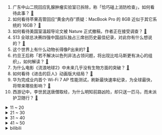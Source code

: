 1. 广东中山二院回应乳腺肿瘤实验室已拆除，称「恰巧碰上消防检查」，如何看待此事？ [:link:](https://www.zhihu.com/question/629481737)
2. 如何看待苹果高管回应“黄金内存”质疑：MacBook Pro 的 8GB 近似于其它系统的 16GB？ [:link:](https://www.zhihu.com/question/629445884)
3. 如何看待美国室温超导论文被 Nature 正式撤稿，作者正在接受调查？ [:link:](https://www.zhihu.com/question/629408459)
4. S13 全球总决赛四强中国战队独占三席创历史最佳纪录，对此你有什么想说的？ [:link:](https://www.zhihu.com/question/629168130)
5. 这个世界上有什么动物长得像P出来的? [:link:](https://www.zhihu.com/question/542741435)
6. 约旦王后称「若不解决以色列非法占领问题，将出现比哈马斯更有决心的组织」，如何解读？ [:link:](https://www.zhihu.com/question/629415706)
7. 为什么电影《流浪地球2》中未来几乎没有生物方面的突破？ [:link:](https://www.zhihu.com/question/628701444)
8. 如何看待《进击的巨人》动画版大结局？ [:link:](https://www.zhihu.com/question/629098961)
9. 华为完成业内首个 Wi-Fi 7 AP 性能测试，刷新最快速率纪录，为全球最快，将带来哪些影响？ [:link:](https://www.zhihu.com/question/629449807)
10. 西游记中，李世民送唐僧取经，为什么明知前路凶险，却只送一匹马，而未派护卫随行？ [:link:](https://www.zhihu.com/question/627300037)
<details>
<summary>11 ~ 20</summary>

11. 以色列表示无限期对加沙地带承担「全面安全责任」后，白宫警告以色列称反对其占领加沙，释放了哪些信号？ [:link:](https://www.zhihu.com/question/629444530)
12. 如何评价动画精灵宝可梦xy？ [:link:](https://www.zhihu.com/question/52093238)
13. 你在《足球经理》系列中，有过哪些令人拍案叫绝的操作？ [:link:](https://www.zhihu.com/question/629356192)
14. F-15和苏-27作战性能谁比较强? [:link:](https://www.zhihu.com/question/24811851)
15. 请问刘姥姥二进荣国府除了报恩有特殊目的吗？ [:link:](https://www.zhihu.com/question/313787315)
16. 若人类有改造星球的能力，哪些星球的性价比最高或最低？ [:link:](https://www.zhihu.com/question/628652158)
17. 如何评价原神芙宁娜传说任务《水的女儿》? [:link:](https://www.zhihu.com/question/629445351)
18. 字节 PICO 大裁员，背后有哪些原因？VR 市场接下来会如何发展？ [:link:](https://www.zhihu.com/question/629447713)
19. 老实人如何改变木讷内向的气质？ [:link:](https://www.zhihu.com/question/629183632)
20. 买到 14 宗强致癌物严重超标土地，陆家嘴向苏钢集团、苏州市自资规局等索赔 100 亿，如何看待此事？ [:link:](https://www.zhihu.com/question/629445784)
</details>
<details>
<summary>21 ~ 30</summary>

21. 数学这个科目是从什么时候开始变难的？ [:link:](https://www.zhihu.com/question/628640817)
22. JDG四强对阵T1，T1还会延续打LNG的bp思路吗？ [:link:](https://www.zhihu.com/question/629397025)
23. 勇士 23-24 开局拿到 6 胜 2 负，如何评价该球队？ [:link:](https://www.zhihu.com/question/629357015)
24. 现在光学前沿方向有哪些？ [:link:](https://www.zhihu.com/question/38060543)
25. 媒体评「中山二院乳腺外科团队多人患癌」事件，称存在「到底几人患癌」等三个疑问，此事或将如何进展？ [:link:](https://www.zhihu.com/question/629451855)
26. 年轻人眼里的低价是什么？你对「低价」是如何理解的？ [:link:](https://www.zhihu.com/question/629462580)
27. 下属不听从自己的安排，作为领导，该怎么办？ [:link:](https://www.zhihu.com/question/629278935)
28. 深交所称「适当收紧上市公司再融资」，上交所称「将从严审核募集资金用途，严格管控融资规模」，意味着什么？ [:link:](https://www.zhihu.com/question/629457281)
29. 现在的交通那么拥堵了，为什么还要刺激汽车消费？ [:link:](https://www.zhihu.com/question/589249844)
30. 11 月 8 日是中国记者节，你眼中的记者是什么样的？有哪些令你印象深刻的记者故事？ [:link:](https://www.zhihu.com/question/629408861)
</details>
<details>
<summary>31 ~ 40</summary>

31. 猫咪自己在家，会不会孤独啊？ [:link:](https://www.zhihu.com/question/516334132)
32. 在你心中哪段诗句充满了遗憾？ [:link:](https://www.zhihu.com/question/629406455)
33. 如何看待雅思大规模推行单项重考，使用最佳单科成绩「拼分」，将带来哪些变化？ [:link:](https://www.zhihu.com/question/629226242)
34. 何小鹏发文再谈 AEB，称静态 AEB 会改变传统驾驶，如何看待此次隔空激辩？测试视频透露哪些信息？ [:link:](https://www.zhihu.com/question/629411597)
35. 龙珠中的王子战法为什么饱受嘲讽？ [:link:](https://www.zhihu.com/question/629137187)
36. 为什么有的人没有坏心思但是会被集体排挤呢？ [:link:](https://www.zhihu.com/question/440213572)
37. 你喝咖啡的时候，最喜欢的「咖啡搭子」是什么？ [:link:](https://www.zhihu.com/question/628659033)
38. 两年多全国至少新增十座「国道收费站」，有关部门称「权利在地方政府，按条例没说不能收费」，如何看待此事？ [:link:](https://www.zhihu.com/question/629348114)
39. 如何评价董明珠称孟羽童兼职接广告不合规？为什么这样的兼职不合规呢？ [:link:](https://www.zhihu.com/question/629441723)
40. 广州卫健委回应中山二院学生患癌，称「会组织第三方调查」，有哪些信息值得关注？ [:link:](https://www.zhihu.com/question/629449748)
</details>
<details>
<summary>41 ~ 50</summary>

41. 11 月 8 日新疆克孜勒苏州凌晨连发 6 次地震，最大 5.4 级，情况如何？为何连续发生地震？ [:link:](https://www.zhihu.com/question/629403417)
42. 如何看待《披荆斩棘的哥哥》第三季，陈楚生获得X-Leader 和第一名成团？ [:link:](https://www.zhihu.com/question/629299744)
43. 爱因斯坦如果不提出相对论，只算他在量子力学的贡献的话算几流物理学家？ [:link:](https://www.zhihu.com/question/629367832)
44. 文科博士毕业成廉价劳动力，面临市场供大于求、年龄歧视等问题，过剩的文科博士，何去何从？ [:link:](https://www.zhihu.com/question/628654444)
45. IMF 上调 2023 年中国经济增长预期至 5.4%，透露了哪些信息？ [:link:](https://www.zhihu.com/question/629408062)
46. 《惊奇队长2》《无价之宝》《我本是高山》《涉过愤怒的海》等，你觉得哪部电影能拯救11月冰冷的电影市场？ [:link:](https://www.zhihu.com/question/629338568)
47. 夫妻双方处于不沟通状态的婚姻是「死亡婚姻」吗？ [:link:](https://www.zhihu.com/question/627613414)
48. 「离婚力」是什么？不具备「离婚力」就无法离婚吗？ [:link:](https://www.zhihu.com/question/627613420)
49. 你旅途中的哪些景色，让你联想到了秋日的诗句？ [:link:](https://www.zhihu.com/question/626333841)
50. 如何评价2023年11月米哈游《原神》枫丹4.2魔神任务《罪人舞步旋》？ [:link:](https://www.zhihu.com/question/629415549)
</details><details>
<summary>bilibili</summary>

</details>